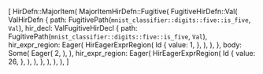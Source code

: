[
    HirDefn::MajorItem(
        MajorItemHirDefn::Fugitive(
            FugitiveHirDefn::Val(
                ValHirDefn {
                    path: FugitivePath(`mnist_classifier::digits::five::is_five`, `Val`),
                    hir_decl: ValFugitiveHirDecl {
                        path: FugitivePath(`mnist_classifier::digits::five::is_five`, `Val`),
                        hir_expr_region: Eager(
                            HirEagerExprRegion(
                                Id {
                                    value: 1,
                                },
                            ),
                        ),
                    },
                    body: Some(
                        Eager(
                            2,
                        ),
                    ),
                    hir_expr_region: Eager(
                        HirEagerExprRegion(
                            Id {
                                value: 26,
                            },
                        ),
                    ),
                },
            ),
        ),
    ),
]